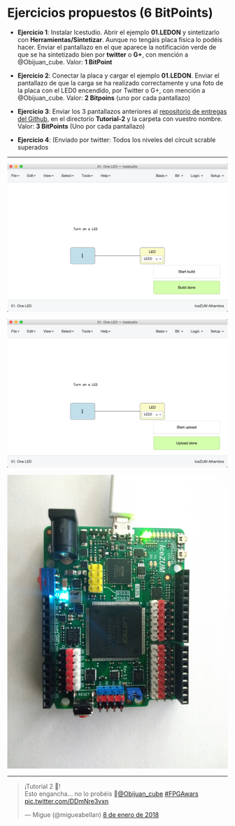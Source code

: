 # Ejercicios propuestos (6 BitPoints)

* **Ejercicio 1**: Instalar Icestudio. Abrir el ejemplo **01.LEDON** y sintetizarlo con **Herramientas/Sintetizar**. Aunque no tengáis placa física lo podéis hacer. Enviar el pantallazo en el que aparece la notificación verde de que se ha sintetizado bien por **twitter** o **G+**, con mención a @Obijuan_cube. Valor: **1 BitPoint**

* **Ejercicio 2**: Conectar la placa y cargar el ejemplo **01.LEDON**. Enviar el pantallazo de que la carga se ha realizado correctamente y una foto de la placa con el LED0 encendido, por Twitter o G+, con mención a @Obijuan_cube. Valor: **2 Bitpoins** (uno por cada pantallazo)

* **Ejercicio 3**: Enviar los 3 pantallazos anteriores al [repositorio de entregas del Github](https://github.com/Obijuan/Entregas-Tutorial-Electronica-Digital-FPGAs/tree/master/Tutorial-2), en el directorio **Tutorial-2** y la carpeta con vuestro nombre. Valor: **3 BitPoints** (Uno por cada pantallazo)

* **Ejercicio 4**: (Enviado por twitter: Todos los niveles del circuit scrable superados

***

![Ejercicio 1](Ejercicio-1.png)

![Ejercicio 2](Ejercicio-2.png)

![IceZUM Alhambra](IceZUM.jpg)

***

<blockquote class="twitter-tweet" data-lang="es"><p lang="es" dir="ltr">¡Tutorial 2 💪!<br>Esto engancha... no lo probéis 🤣<a href="https://twitter.com/Obijuan_cube?ref_src=twsrc%5Etfw">@Obijuan_cube</a> <a href="https://twitter.com/hashtag/FPGAwars?src=hash&amp;ref_src=twsrc%5Etfw">#FPGAwars</a> <a href="https://t.co/DDmNre3vxn">pic.twitter.com/DDmNre3vxn</a></p>&mdash; Migue (@migueabellan) <a href="https://twitter.com/migueabellan/status/950462476063297542?ref_src=twsrc%5Etfw">8 de enero de 2018</a></blockquote>
